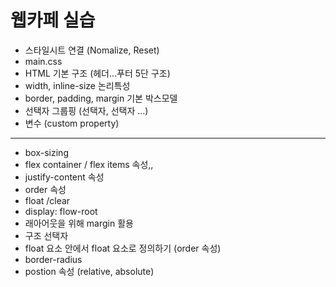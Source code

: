 # 웹카페 실습

- 스타일시트 연결 (Nomalize, Reset)
- main.css
- HTML 기본 구조 (헤더...푸터 5단 구조)
- width, inline-size 논리특성
- border, padding, margin 기본 박스모델
- 선택자 그룹핑 (선택자, 선택자 ...)
- 변수 (custom property)
---------
- box-sizing
- flex container / flex items 속성,,
- justify-content 속성
- order 속성
- float /clear
- display: flow-root
- 래아어웃을 위해 margin 활용
- 구조 선택자
- float 요소 안에서 float 요소로 정의하기 (order 속성)
- border-radius 
- postion 속성 (relative, absolute)